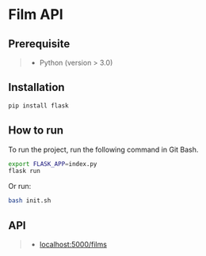 Film API
========

## Prerequisite

> - Python (version > 3.0)

## Installation

```bash
pip install flask
```

## How to run

To run the project, run the following command in Git Bash.

```bash
export FLASK_APP=index.py
flask run
```

Or run:

```bash
bash init.sh
```

## API

> - [localhost:5000/films]()
